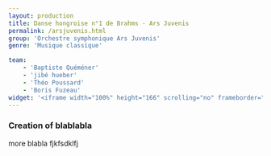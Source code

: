 ```yaml
---
layout: production
title: Danse hongroise n°1 de Brahms - Ars Juvenis
permalink: /arsjuvenis.html   
group: 'Orchestre symphonique Ars Juvenis'   
genre: 'Musique classique'   

team:
    - 'Baptiste Quéméner'
    - 'jibé hueber'
    - 'Théo Poussard'
    - 'Boris Fuzeau'
widget: '<iframe width="100%" height="166" scrolling="no" frameborder="no" src="https://w.soundcloud.com/player/?url=http%3A%2F%2Fapi.soundcloud.com%2Ftracks%2F80370406&amp;color=ff6600&amp;auto_play=false&amp;show_artwork=false"></iframe>'
---
```


### Creation of blablabla

more blabla fjkfsdklfj

